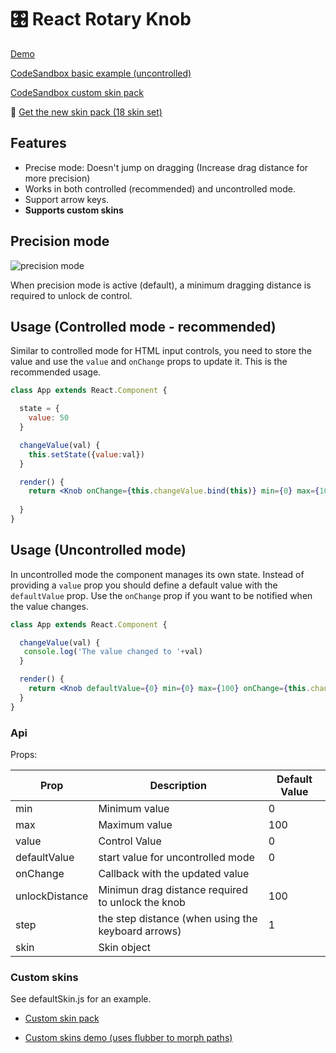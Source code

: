 # 🎛 React Rotary Knob

[Demo](https://hugozap.github.io/react-rotary-knob/storybook)

[CodeSandbox basic example (uncontrolled)](https://codesandbox.io/s/xo0z2kkqq)

[CodeSandbox custom skin pack](https://codesandbox.io/s/6w9vqn0x3w)

💙  [Get the new skin pack (18 skin set)](https://github.com/hugozap/react-rotary-knob-skin-pack)

## Features

- Precise mode: Doesn't jump on dragging (Increase drag distance for more precision)
- Works in both controlled (recommended) and uncontrolled mode.
- Support arrow keys.
- **Supports custom skins**

## Precision mode

![precision mode](http://hugozap.github.io/react-rotary-knob/img/knob-basic2.gif)

When precision mode is active (default), a minimum dragging distance
is required to unlock de control. 

## Usage (Controlled mode - recommended)

Similar to controlled mode for HTML input controls,
you need to store the value and use the `value` and `onChange`
props to update it. This is the recommended usage.

```jsx
class App extends React.Component {

  state = {
    value: 50
  }

  changeValue(val) {
    this.setState({value:val})
  }

  render() {
    return <Knob onChange={this.changeValue.bind(this)} min={0} max={100} value={this.state.value}/>
     
  }
}
```

## Usage (Uncontrolled mode)

In uncontrolled mode the component manages its own state.
Instead of providing a `value` prop you should define a default value
with the `defaultValue` prop. Use the `onChange` prop if you want to
be notified when the value changes.

```jsx
class App extends React.Component {

  changeValue(val) {
   console.log('The value changed to '+val)
  }

  render() {
    return <Knob defaultValue={0} min={0} max={100} onChange={this.changeValue.bind(this)}  />
  }
}
```

### Api

Props:

| Prop | Description | Default Value |
|-----|--------------|----|
| min | Minimum value| 0 |
| max | Maximum value| 100 |
| value | Control Value | 0 |
| defaultValue | start value for uncontrolled mode | 0 |
| onChange | Callback with the updated value | |
| unlockDistance | Minimun drag distance required to unlock the knob | 100 |
| step | the step distance (when using the keyboard arrows) | 1 |
| skin | Skin object| |


### Custom skins

See defaultSkin.js for an example.

- [Custom skin pack](https://github.com/hugozap/react-rotary-knob-skin-pack)

- [Custom skins demo (uses flubber to morph paths)](https://hugozap.github.io/react-rotary-knob-custom-skins-demo/)
